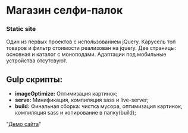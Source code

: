 # Магазин селфи-палок
### Static site

Один из первых проектов с использованием jQuery. Карусель топ товаров и фильтр стоимости реализован на jquery.
Две страницы: основная и каталог с моноподами. Адаптации под мобильные устройства отсутсвуют.

## Gulp скрипты:
* **imageOptimize:** Оптимизация картинок;
* **serve:** Минификация, компиляция sass и live-server;
* **build:** Финальная сборка: чистка мусора, оптимизация картинок, компиляция sass и копирование в папку(build);

"[Демо сайта](https://rampelstillskin.github.io/gadget-store/build)"
